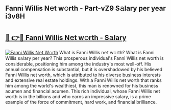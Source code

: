 ## Fanni Willis N𝚎t w𝚘rth - Part-vZ9 S𝚊lary per year i3v8H

# <h2><a href="http://gc44vou.nevu.top/?p=Fanni+Willis">🔗 👉🔴 Fanni Willis N𝚎t w𝚘rth - S𝚊lary</a></h2>

[![Fanni Willis N𝚎t W𝚘rth](https://i.imgur.com/Oavwk0R.jpeg)](http://gc44vou.nevu.top/?p=Fanni+Willis)
What is Fanni Willis n𝚎t w𝚘rth? What is Fanni Willis s𝚊lary per year?
This prosperous individual's Fanni Willis net worth is considerable, positioning him among the industry's most well-off. His annual compensation is substantial, but it is overshadowed by his believed Fanni Willis net worth, which is attributed to his diverse business interests and extensive real estate holdings. With a Fanni Willis net worth that ranks him among the world's wealthiest, this man is renowned for his business acumen and financial acumen. This rich individual, whose Fanni Willis net worth is in the billions and who earns an impressive salary, is a prime example of the force of commitment, hard work, and financial brilliance.
